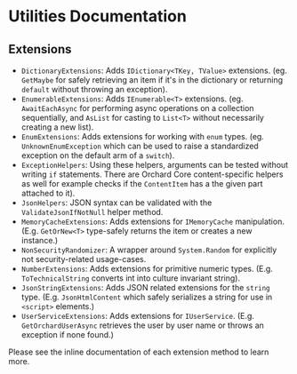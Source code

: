 # Utilities Documentation


## Extensions

- `DictionaryExtensions`: Adds `IDictionary<TKey, TValue>` extensions. (eg. `GetMaybe` for safely retrieving an item if it's in the dictionary or returning `default` without throwing an exception).
- `EnumerableExtensions`: Adds `IEnumerable<T>` extensions. (eg. `AwaitEachAsync` for performing async operations on a collection sequentially, and `AsList` for casting to `List<T>` without necessarily creating a new list).
- `EnumExtensions`: Adds extensions for working with `enum` types. (eg. `UnknownEnumException` which can be used to raise a standardized exception on the default arm of a `switch`).
- `ExceptionHelpers`: Using these helpers, arguments can be tested without writing `if` statements. There are Orchard Core content-specific helpers as well for example checks if the `ContentItem` has a the given part attached to it).
- `JsonHelpers`: JSON syntax can be validated with the `ValidateJsonIfNotNull` helper method.
- `MemoryCacheExtensions`: Adds extensions for `IMemoryCache` manipulation. (E.g. `GetOrNew<T>` type-safely returns the item or creates a new instance.)
- `NonSecurityRandomizer`: A wrapper around `System.Random` for explicitly not security-related usage-cases.
- `NumberExtensions`: Adds extensions for primitive numeric types. (E.g. `ToTechnicalString` converts int into culture invariant string).
- `JsonStringExtensions`: Adds JSON related extensions for the `string` type. (E.g. `JsonHtmlContent` which safely serializes a string for use in `<script>` elements.)
- `UserServiceExtensions`: Adds extensions for `IUserService`. (E.g. `GetOrchardUserAsync` retrieves the user by user name or throws an exception if none found.)

Please see the inline documentation of each extension method to learn more.
